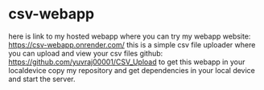# csv-webapp
here is link to my hosted webapp where you can try my webapp
website: https://csv-webapp.onrender.com/
this is a simple csv file uploader where you can upload and view your csv files
github: https://github.com/yuvraj00001/CSV_Upload
to get this webapp in your localdevice copy my repository and get dependencies in your local device and start the server. 
